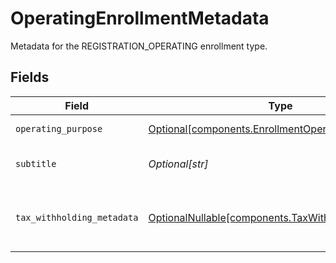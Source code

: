 # OperatingEnrollmentMetadata

Metadata for the REGISTRATION_OPERATING enrollment type.


## Fields

| Field                                                                                                    | Type                                                                                                     | Required                                                                                                 | Description                                                                                              | Example                                                                                                  |
| -------------------------------------------------------------------------------------------------------- | -------------------------------------------------------------------------------------------------------- | -------------------------------------------------------------------------------------------------------- | -------------------------------------------------------------------------------------------------------- | -------------------------------------------------------------------------------------------------------- |
| `operating_purpose`                                                                                      | [Optional[components.EnrollmentOperatingPurpose]](../../models/components/enrollmentoperatingpurpose.md) | :heavy_minus_sign:                                                                                       | The purpose of the operating account.                                                                    | CUSTODY                                                                                                  |
| `subtitle`                                                                                               | *Optional[str]*                                                                                          | :heavy_minus_sign:                                                                                       | Optional subtitle for the operating purpose                                                              | C/F Optionality Securities                                                                               |
| `tax_withholding_metadata`                                                                               | [OptionalNullable[components.TaxWithholdingMetadata]](../../models/components/taxwithholdingmetadata.md) | :heavy_minus_sign:                                                                                       | Optional tax withholding metadata for TAX_WITHHOLDING operating purpose                                  |                                                                                                          |